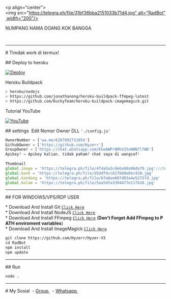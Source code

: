 <p align="center"> 
 <img src="https://telegra.ph/file/31bf36bba2151033b71d4.jpg" alt="RadBot" width="200"/> 
  
 </p> 
 <h1 align="center">NUMPANG NAMA DOANG KOK BANGGA</h1> 
 <p align="center"> <a href="https://Lexxy24.github.io"> <img src="https://readme-typing-svg.herokuapp.com?size=15&width=280&lines=Created+By+Hyzerr+🗿" alt="Lexxy Official" /> </a> </p> 
 <p align="center"> 
 <a href="#"><img title="Shiro-Botz" src="https://img.shields.io/badge/GANTI SESSIONNYA DULU SEBELUM PAKAI-red?colorA=%255ff0000&colorB=%23017e40&style=for-the-badge"></a> 
 </p> 
 <p align="center"> 
 </p>  
  
 --- 
  
 # Timdak work di termux! 
  
  
 ## Deploy to heroku 
  
 [![Deploy](https://www.herokucdn.com/deploy/button.svg)](https://heroku.com/deploy?template=https://github.com/Drz103/RadBot) 
  
 Heroku Buildpack 
 ```bash  
 > heroku/nodejs  
 > https://github.com/jonathanong/heroku-buildpack-ffmpeg-latest  
 > https://github.com/DuckyTeam/heroku-buildpack-imagemagick.git 
 ``` 
  
 Tutorial YouTube 
  
 [![YouTube](https://img.shields.io/badge/YouTube-Video-red)](https://youtu.be/DzNIL45qHaM) 
  
 ## settings  
 Edit Nomor Owner DLL `'./config.js'` 
 ```ts  
 OwnerNumber = ['wa.me/6287892711054'] 
 GithubOwner = ['https://github.com/Hyzerr'] 
 GroupOwner = ['https://chat.whatsapp.com/EheAWPrQMhV25xW0N7l7WD'] 
 Apikey? = Apikey kalian, tidak paham? chat saya di wangsaf! 
  
 Thumbnail 
 global.image = 'https://telegra.ph/file/4f4a5a3cde6a98a96da79.jpg'//change the image 
 global.bank = 'https://telegra.ph/file/d5ddf4cc627bb0e6bc420.jpg' 
 global.kandang = 'https://telegra.ph/file/67a6ee607d03a4e52757d.jpg' 
 global.kolam = 'https://telegra.ph/file/5aa5dfa3394477e11fb18.jpg' 
 ``` 
 --------- 
  
 ## FOR WINDOWS/VPS/RDP USER 
  
 * Download And Install Git [`Click Here`](https://git-scm.com/downloads) 
 * Download And Install NodeJS [`Click Here`](https://nodejs.org/en/download) 
 * Download And Install FFmpeg [`Click Here`](https://ffmpeg.org/download.html) (**Don't Forget Add FFmpeg to PATH enviroment variables**) 
 * Download And Install ImageMagick [`Click Here`](https://imagemagick.org/script/download.php) 
  
 ```bash 
 git clone https://github.com/Hyzerr/Hyzer-V3 
 cd RadBot 
 npm install 
 npm update 
 ``` 
  
 --------- 
  
 ## Run 
  
 ```bash 
 node . 
 ``` 
  
 --------- 
  
 # My Sosial  
 - [Group ](https://chat.whatsapp.com/EheAWPrQMhV25xW0N7l7WD)  
 - [Whatsapp ](https://wa.me/6287892711054)
